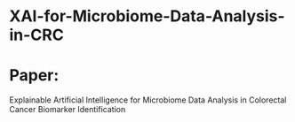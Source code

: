 # XAI-for-Microbiome-Data-Analysis-in-CRC

# Paper: 
Explainable Artificial Intelligence for
Microbiome Data Analysis in Colorectal
Cancer Biomarker Identification
